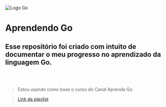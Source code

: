 ![Logo Go](https://upload.wikimedia.org/wikipedia/commons/thumb/0/05/Go_Logo_Blue.svg/1200px-Go_Logo_Blue.svg.png)

# Aprendendo Go

## Esse repositório foi criado com intuito de documentar o meu progresso no aprendizado da linguagem Go.

<br><br>

> Estou usando como base o curso do Canal Aprenda Go

> [Link da playlist](https://www.youtube.com/playlist?list=PLCKpcjBB_VlBsxJ9IseNxFllf-UFEXOdg)

